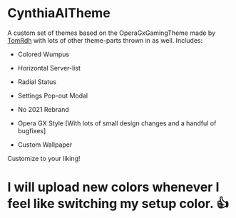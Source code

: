# CynthiaAITheme

A custom set of themes based on the OperaGxGamingTheme made by [TomRdh](https://github.com/Tomrdh/) with lots of other theme-parts thrown in as well. Includes:

- Colored Wumpus

- Horizontal Server-list

- Radial Status

- Settings Pop-out Modal

- No 2021 Rebrand

- Opera GX Style [With lots of small design changes and a handful of bugfixes]

- Custom Wallpaper


Customize to your liking!


# I will upload new colors whenever I feel like switching my setup color. 👍
